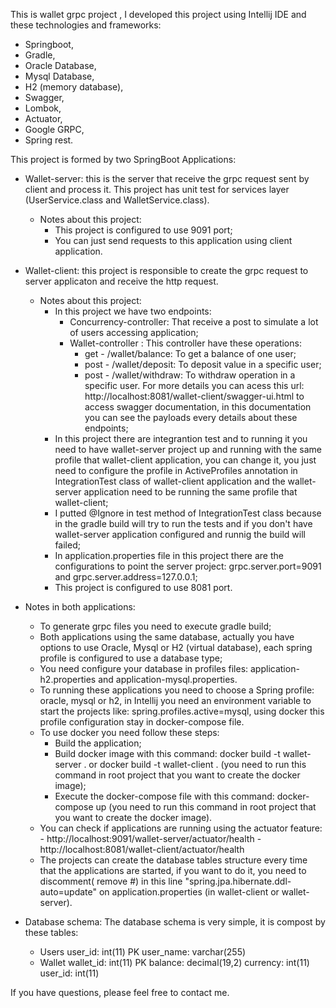 This is wallet grpc project , I developed this project using Intellij IDE and these technologies and frameworks:
 - Springboot,
 - Gradle,
 - Oracle Database,
 - Mysql Database,
 - H2 (memory database),
 - Swagger,
 - Lombok,
 - Actuator,
 - Google GRPC,
 - Spring rest.

This project is formed by two SpringBoot Applications:

 - Wallet-server: this is the server that receive the grpc request sent by client and process it. This project has unit test for services layer (UserService.class and WalletService.class).
	- Notes about this project:
		- This project is configured to use 9091 port;
		- You can just send requests to this application using client application.
 
 - Wallet-client: this project is responsible to create the grpc request to server applicaton and receive the http request.
	- Notes about this project:
		- In this project we have two endpoints:
			- Concurrency-controller: That receive a post to simulate a lot of users accessing application;
			- Wallet-controller : This controller have these operations:
				- get - /wallet/balance: To get a balance of one user;
				- post - /wallet/deposit: To deposit value in a specific user;
				- post - /wallet/withdraw: To withdraw operation in a specific user.
			For more details you can acess this url: http://localhost:8081/wallet-client/swagger-ui.html to access swagger documentation, in this documentation you can see the payloads every details about these endpoints;
		- In this project there are integrantion test and to running it you need to have wallet-server project up and  running with the same profile that wallet-client application, you can change it, you just need to configure the profile in ActiveProfiles annotation in IntegrationTest class of wallet-client application and the wallet-server application need to be running the same profile that wallet-client;
		- I putted @Ignore in test method of IntegrationTest class because in the gradle build will try to run the tests and if you don't have wallet-server application configured and runnig the build will failed;
		- In application.properties file in this project there are the configurations to point the server project: grpc.server.port=9091 and grpc.server.address=127.0.0.1;
		- This project is configured to use 8081 port.

 - Notes in both applications:
	- To generate grpc files you need to execute gradle build;
	- Both applications using the same database, actually you have options to use Oracle, Mysql or H2 (virtual database), each spring profile is configured to use a database type;
	- You need configure your database in profiles files: application-h2.properties and application-mysql.properties.
	- To running these applications you need to choose a Spring profile: oracle, mysql or h2, in Intellij you need an environment variable to start the projects like: spring.profiles.active=mysql, using docker this profile configuration stay in docker-compose file.
	- To use docker you need follow these steps:
		- Build the application;
		- Build docker image with this command: docker build -t wallet-server . or docker build -t wallet-client . (you need to run this command in root project that you want to create the docker image);
		- Execute the docker-compose file with this command: docker-compose up (you need to run this command in root project that you want to create the docker image).
	- You can check if applications are running using the actuator feature:
			- http://localhost:9091/wallet-server/actuator/health
			- http://localhost:8081/wallet-client/actuator/health
	- The projects can create the database tables structure every time that the applications are started, if you want to do it, you need to discomment( remove #) in this line "spring.jpa.hibernate.ddl-auto=update" on application.properties (in wallet-client or wallet-server).

 - Database schema: The database schema is very simple, it is compost by these tables:
	- Users
		user_id: int(11) PK
		user_name: varchar(255)
	- Wallet
		wallet_id: int(11) PK
		balance: decimal(19,2)
		currency: int(11)
		user_id: int(11)

If you have questions, please feel free to contact me.